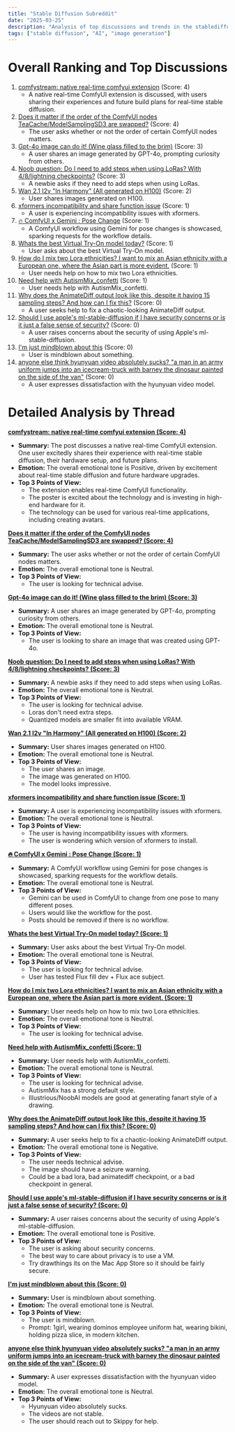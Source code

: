 ```yaml
---
title: "Stable Diffusion Subreddit"
date: "2025-03-25"
description: "Analysis of top discussions and trends in the stablediffusion subreddit"
tags: ["stable diffusion", "AI", "image generation"]
---
```


# Overall Ranking and Top Discussions
1.  [comfystream: native real-time comfyui extension](https://v.redd.it/ecyviy7mlvqe1) (Score: 4)
    *   A native real-time ComfyUI extension is discussed, with users sharing their experiences and future build plans for real-time stable diffusion.
2.  [Does it matter if the order of the ComfyUI nodes TeaCache/ModelSamplingSD3 are swapped?](https://i.redd.it/npaimbrfqvqe1.png) (Score: 4)
    *   The user asks whether or not the order of certain ComfyUI nodes matters.
3.  [Gpt-4o image can do it! (Wine glass filled to the brim)](https://i.redd.it/fwhec1i16wqe1.jpeg) (Score: 3)
    *   A user shares an image generated by GPT-4o, prompting curiosity from others.
4.  [Noob question: Do I need to add steps when using LoRas? With 4/8/lightning checkpoints?](https://www.reddit.com/r/StableDiffusion/comments/1jjq6um/noob_question_do_i_need_to_add_steps_when_using/) (Score: 3)
    *   A newbie asks if they need to add steps when using LoRas.
5.  [Wan 2.1 I2v "In Harmony" (All generated on H100)](https://v.redd.it/nbxitbt5pvqe1) (Score: 2)
    *   User shares images generated on H100.
6.  [xformers incompatibility and share function issue](https://i.redd.it/99dekq9tyvqe1.png) (Score: 1)
    *   A user is experiencing incompatibility issues with xformers.
7.  [🔥 ComfyUI x Gemini : Pose Change](https://i.redd.it/9vmu938ptvqe1.png) (Score: 1)
    *   A ComfyUI workflow using Gemini for pose changes is showcased, sparking requests for the workflow details.
8.  [Whats the best Virtual Try-On model today?](https://www.reddit.com/r/StableDiffusion/comments/1jjsjbz/whats_the_best_virtual_tryon_model_today/) (Score: 1)
    *   User asks about the best Virtual Try-On model.
9.  [How do I mix two Lora ethnicities? I want to mix an Asian ethnicity with a European one, where the Asian part is more evident.](https://www.reddit.com/r/StableDiffusion/comments/1jjop0m/how_do_i_mix_two_lora_ethnicities_i_want_to_mix/) (Score: 1)
    *   User needs help on how to mix two Lora ethnicities.
10. [Need help with AutismMix_confetti](https://www.reddit.com/r/StableDiffusion/comments/1jjoo2v/need_help_with_autismmix_confetti/) (Score: 1)
    *   User needs help with AutismMix_confetti.
11. [Why does the AnimateDiff output look like this, despite it having 15 sampling steps? And how can I fix this?](https://i.redd.it/nc7hb21muvqe1.gif) (Score: 0)
    *   A user seeks help to fix a chaotic-looking AnimateDiff output.
12. [Should I use apple's ml-stable-diffusion if I have security concerns or is it just a false sense of security?](https://www.reddit.com/r/StableDiffusion/comments/1jjq7bf/should_i_use_apples_mlstablediffusion_if_i_have/) (Score: 0)
    *   A user raises concerns about the security of using Apple's ml-stable-diffusion.
13. [I'm just mindblown about this](https://www.reddit.com/r/StableDiffusion/comments/1jjoxzc/im_just_mindblown_about_this/) (Score: 0)
    *   User is mindblown about something.
14. [anyone else think hyunyuan video absolutely sucks? "a man in an army uniform jumps into an icecream-truck with barney the dinosaur painted on the side of the van"](https://www.reddit.com/r/StableDiffusion/comments/1jjouxy/anyone_else_think_hyunyuan_video_absolutely_sucks/) (Score: 0)
    *   A user expresses dissatisfaction with the hyunyuan video model.

# Detailed Analysis by Thread

**[comfystream: native real-time comfyui extension (Score: 4)](https://v.redd.it/ecyviy7mlvqe1)**
*  **Summary:** The post discusses a native real-time ComfyUI extension. One user excitedly shares their experience with real-time stable diffusion, their hardware setup, and future plans.
*  **Emotion:** The overall emotional tone is Positive, driven by excitement about real-time stable diffusion and future hardware upgrades.
*  **Top 3 Points of View:**
    *   The extension enables real-time ComfyUI functionality.
    *   The poster is excited about the technology and is investing in high-end hardware for it.
    *   The technology can be used for various real-time applications, including creating avatars.

**[Does it matter if the order of the ComfyUI nodes TeaCache/ModelSamplingSD3 are swapped? (Score: 4)](https://i.redd.it/npaimbrfqvqe1.png)**
*  **Summary:** The user asks whether or not the order of certain ComfyUI nodes matters.
*  **Emotion:** The overall emotional tone is Neutral.
*  **Top 3 Points of View:**
    *   The user is looking for technical advise.

**[Gpt-4o image can do it! (Wine glass filled to the brim) (Score: 3)](https://i.redd.it/fwhec1i16wqe1.jpeg)**
*  **Summary:** A user shares an image generated by GPT-4o, prompting curiosity from others.
*  **Emotion:** The overall emotional tone is Neutral.
*  **Top 3 Points of View:**
    *   The user is looking to share an image that was created using GPT-4o.

**[Noob question: Do I need to add steps when using LoRas? With 4/8/lightning checkpoints? (Score: 3)](https://www.reddit.com/r/StableDiffusion/comments/1jjq6um/noob_question_do_i_need_to_add_steps_when_using/)**
*  **Summary:** A newbie asks if they need to add steps when using LoRas.
*  **Emotion:** The overall emotional tone is Neutral.
*  **Top 3 Points of View:**
    *   The user is looking for technical advise.
    *   Loras don't need extra steps.
    *   Quantized models are smaller fit into available VRAM.

**[Wan 2.1 I2v "In Harmony" (All generated on H100) (Score: 2)](https://v.redd.it/nbxitbt5pvqe1)**
*  **Summary:** User shares images generated on H100.
*  **Emotion:** The overall emotional tone is Neutral.
*  **Top 3 Points of View:**
    *   The user shares an image.
    *   The image was generated on H100.
    *   The model looks impressive.

**[xformers incompatibility and share function issue (Score: 1)](https://i.redd.it/99dekq9tyvqe1.png)**
*  **Summary:** A user is experiencing incompatibility issues with xformers.
*  **Emotion:** The overall emotional tone is Neutral.
*  **Top 3 Points of View:**
    *   The user is having incompatibility issues with xformers.
    *   The user is wondering which version of xformers to install.

**[🔥 ComfyUI x Gemini : Pose Change (Score: 1)](https://i.redd.it/9vmu938ptvqe1.png)**
*  **Summary:** A ComfyUI workflow using Gemini for pose changes is showcased, sparking requests for the workflow details.
*  **Emotion:** The overall emotional tone is Neutral.
*  **Top 3 Points of View:**
    *   Gemini can be used in ComfyUI to change from one pose to many different poses.
    *   Users would like the workflow for the post.
    *   Posts should be removed if there is no workflow.

**[Whats the best Virtual Try-On model today? (Score: 1)](https://www.reddit.com/r/StableDiffusion/comments/1jjsjbz/whats_the_best_virtual_tryon_model_today/)**
*  **Summary:** User asks about the best Virtual Try-On model.
*  **Emotion:** The overall emotional tone is Neutral.
*  **Top 3 Points of View:**
    *   The user is looking for technical advise.
    *   User has tested Flux fill dev + Flux ace subject.

**[How do I mix two Lora ethnicities? I want to mix an Asian ethnicity with a European one, where the Asian part is more evident. (Score: 1)](https://www.reddit.com/r/StableDiffusion/comments/1jjop0m/how_do_i_mix_two_lora_ethnicities_i_want_to_mix/)**
*  **Summary:** User needs help on how to mix two Lora ethnicities.
*  **Emotion:** The overall emotional tone is Neutral.
*  **Top 3 Points of View:**
    *   The user is looking for technical advise.

**[Need help with AutismMix_confetti (Score: 1)](https://www.reddit.com/r/StableDiffusion/comments/1jjoo2v/need_help_with_autismmix_confetti/)**
*  **Summary:** User needs help with AutismMix_confetti.
*  **Emotion:** The overall emotional tone is Neutral.
*  **Top 3 Points of View:**
    *   The user is looking for technical advise.
    *   AutismMix has a strong default style.
    *   Illustrious/NoobAI models are good at generating fanart style of a drawing.

**[Why does the AnimateDiff output look like this, despite it having 15 sampling steps? And how can I fix this? (Score: 0)](https://i.redd.it/nc7hb21muvqe1.gif)**
*  **Summary:** A user seeks help to fix a chaotic-looking AnimateDiff output.
*  **Emotion:** The overall emotional tone is Negative.
*  **Top 3 Points of View:**
    *   The user needs technical advise.
    *   The image should have a seizure warning.
    *   Could be a bad lora, bad animatediff checkpoint, or a bad checkpoint in general.

**[Should I use apple's ml-stable-diffusion if I have security concerns or is it just a false sense of security? (Score: 0)](https://www.reddit.com/r/StableDiffusion/comments/1jjq7bf/should_i_use_apples_mlstablediffusion_if_i_have/)**
*  **Summary:** A user raises concerns about the security of using Apple's ml-stable-diffusion.
*  **Emotion:** The overall emotional tone is Positive.
*  **Top 3 Points of View:**
    *   The user is asking about security concerns.
    *   The best way to care about privacy is to use a VM.
    *   Try drawthings its on the Mac App Store so it should be fairly secure.

**[I'm just mindblown about this (Score: 0)](https://www.reddit.com/r/StableDiffusion/comments/1jjoxzc/im_just_mindblown_about_this/)**
*  **Summary:** User is mindblown about something.
*  **Emotion:** The overall emotional tone is Neutral.
*  **Top 3 Points of View:**
    *   The user is mindblown.
    *   Prompt: 1girl, wearing dominos employee uniform hat, wearing bikini, holding pizza slice, in modern kitchen.

**[anyone else think hyunyuan video absolutely sucks? "a man in an army uniform jumps into an icecream-truck with barney the dinosaur painted on the side of the van" (Score: 0)](https://www.reddit.com/r/StableDiffusion/comments/1jjouxy/anyone_else_think_hyunyuan_video_absolutely_sucks/)**
*  **Summary:** A user expresses dissatisfaction with the hyunyuan video model.
*  **Emotion:** The overall emotional tone is Neutral.
*  **Top 3 Points of View:**
    *   Hyunyuan video absolutely sucks.
    *   The videos are not stable.
    *   The user should reach out to Skippy for help.
